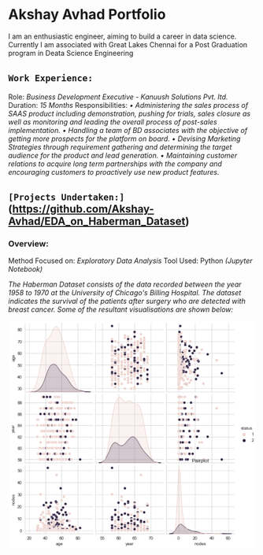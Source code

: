 # Akshay Avhad Portfolio

I am an enthusiastic engineer, aiming to build a career in data science. Currently I am associated with Great Lakes Chennai for a Post Graduation program in Deata Science Engineering


## ```Work Experience:```

Role: *Business Development Executive - Kanuush Solutions Pvt. ltd.*
Duration: *15 Months*
Responsibilities: 
*•	Administering the sales process of SAAS product including demonstration, pushing for trials, sales closure as well as monitoring and leading the overall process of post-sales implementation.
•	Handling a team of BD associates with the objective of getting more prospects for the platform on board.
•	Devising Marketing Strategies through requirement gathering and determining the target audience for the product and lead generation.
•	Maintaining customer relations to acquire long term partnerships with the company and encouraging customers to proactively use new product features.*

## ```[Projects Undertaken:]```(https://github.com/Akshay-Avhad/EDA_on_Haberman_Dataset)

### Overview:

Method Focused on: _Exploratory Data Analysis_
Tool Used: Python _(Jupyter Notebook)_

_The Haberman Dataset consists of the data recorded between the year 1958 to 1970 at the University of Chicago's Billing Hospital. The dataset indicates the survival of the patients after surgery who are detected with breast cancer.
Some of the resultant visualisations are shown below:_

![](https://github.com/Akshay-Avhad/EDA_on_Haberman_Dataset/blob/main/Visualisations/Haberman%20EDA%202.PNG)
